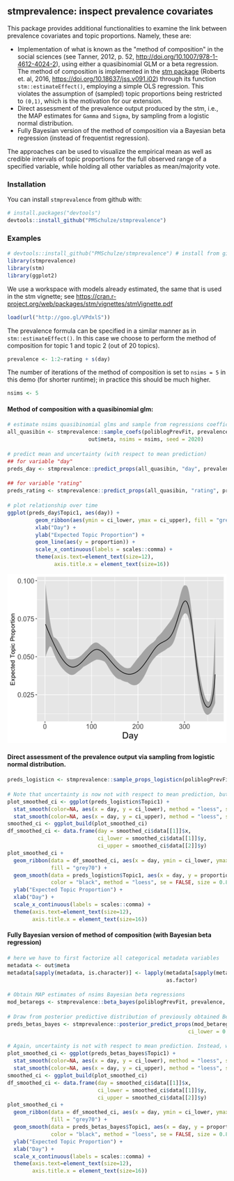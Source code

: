 
<!-- README.md is generated from README.Rmd. Please edit that file -->

## stmprevalence: inspect prevalence covariates

This package provides additional functionalities to examine the link
between prevalence covariates and topic proportions. Namely, these are:

  - Implementation of what is known as the "method of composition" in the social sciences (see Tanner, 2012, p. 52, http://doi.org/10.1007/978-1-4612-4024-2), using either a quasibinomial GLM or a beta regression. The method of composition is implemented in the [stm package](http://www.structuraltopicmodel.com/) (Roberts et. al, 2016, https://doi.org/10.18637/jss.v091.i02) through its function `stm::estimateEffect()`, employing a simple OLS regression. This violates the assumption of (sampled) topic proportions being restricted to `(0,1)`, which is the motivation for our extension.
  - Direct assessment of the prevalence output produced by the stm, i.e., the MAP estimates for `Gamma` and `Sigma`, by sampling from a logistic normal distribution.
  - Fully Bayesian version of the method of composition via a Bayesian beta regression (instead of frequentist regression).

The approaches can be used to visualize the empirical mean as well as
credible intervals of topic proportions for the full observed range of a
specified variable, while holding all other variables as mean/majority
vote.

### Installation

You can install `stmprevalence` from github with:

``` r
# install.packages("devtools")
devtools::install_github("PMSchulze/stmprevalence")
```

### Examples

``` r
# devtools::install_github("PMSchulze/stmprevalence") # install from github
library(stmprevalence)
library(stm)
library(ggplot2)
```

We use a workspace with models already estimated, the same that is used
in the stm vignette; see
<https://cran.r-project.org/web/packages/stm/vignettes/stmVignette.pdf>

``` r
load(url("http://goo.gl/VPdxlS"))
```

The prevalence formula can be specified in a similar manner as in
`stm::estimateEffect()`. In this case we choose to perform the method of
composition for topic 1 and topic 2 (out of 20 topics).

``` r
prevalence <- 1:2~rating + s(day)
```

The number of iterations of the method of composition is set to `nsims
= 5` in this demo (for shorter runtime); in practice this should be much
higher.

``` r
nsims <- 5
```

#### Method of composition with a quasibinomial glm:

``` r
# estimate nsims quasibinomial glms and sample from regressions coefficients
all_quasibin <- stmprevalence::sample_coefs(poliblogPrevFit, prevalence, type = "quasibinomial",
                          out$meta, nsims = nsims, seed = 2020)

# predict mean and uncertainty (with respect to mean prediction)
## for variable "day"
preds_day <- stmprevalence::predict_props(all_quasibin, "day", prevalence, out$meta)

## for variable "rating"
preds_rating <- stmprevalence::predict_props(all_quasibin, "rating", prevalence, out$meta)

# plot relationship over time
ggplot(preds_day$Topic1, aes(day)) + 
         geom_ribbon(aes(ymin = ci_lower, ymax = ci_upper), fill = "grey70") +
         xlab("Day") +
         ylab("Expected Topic Proportion") +
         geom_line(aes(y = proportion)) +
         scale_x_continuous(labels = scales::comma) +
         theme(axis.text=element_text(size=12), 
               axis.title.x = element_text(size=16))
```

![Example](example_plot.png)

#### Direct assessment of the prevalence output via sampling from logistic normal distribution.

``` r
preds_logisticn <- stmprevalence::sample_props_logisticn(poliblogPrevFit, "day", prevalence, out$meta)

# Note that uncertainty is now not with respect to mean prediction, but instead just the shows variation in the data 
plot_smoothed_ci <- ggplot(preds_logisticn$Topic1) +
  stat_smooth(color=NA, aes(x = day, y = ci_lower), method = "loess", se = FALSE) +
  stat_smooth(color=NA, aes(x = day, y = ci_upper), method = "loess", se = FALSE)
smoothed_ci <- ggplot_build(plot_smoothed_ci)
df_smoothed_ci <- data.frame(day = smoothed_ci$data[[1]]$x,
                             ci_lower = smoothed_ci$data[[1]]$y,
                             ci_upper = smoothed_ci$data[[2]]$y)
plot_smoothed_ci + 
  geom_ribbon(data = df_smoothed_ci, aes(x = day, ymin = ci_lower, ymax = ci_upper), 
              fill = "grey70") +
  geom_smooth(data = preds_logisticn$Topic1, aes(x = day, y = proportion),
              color = "black", method = "loess", se = FALSE, size = 0.8) +
  ylab("Expected Topic Proportion") +
  xlab("Day") + 
  scale_x_continuous(labels = scales::comma) +
  theme(axis.text=element_text(size=12), 
        axis.title.x = element_text(size=16))
```

#### Fully Bayesian version of method of composition (with Bayesian beta regression)

``` r
# here we have to first factorize all categorical metadata variables
metadata <- out$meta
metadata[sapply(metadata, is.character)] <- lapply(metadata[sapply(metadata, is.character)], 
                                                   as.factor)

# Obtain MAP estimates of nsims Bayesian beta regressions
mod_betaregs <- stmprevalence::beta_bayes(poliblogPrevFit, prevalence, metadata, nsims = 5)
 
# Draw from posterior predictive distribution of previously obtained Beta regressions
preds_betas_bayes <- stmprevalence::posterior_predict_props(mod_betaregs, "day", prevalence, metadata, 
                                                          ci_lower = 0.025, ci_upper = 0.975)

# Again, uncertainty is not with respect to mean prediction. Instead, we observe predicted variation in the data at a given level of the covariate.
plot_smoothed_ci <- ggplot(preds_betas_bayes$Topic1) +
  stat_smooth(color=NA, aes(x = day, y = ci_lower), method = "loess", se = FALSE) +
  stat_smooth(color=NA, aes(x = day, y = ci_upper), method = "loess", se = FALSE)
smoothed_ci <- ggplot_build(plot_smoothed_ci)
df_smoothed_ci <- data.frame(day = smoothed_ci$data[[1]]$x,
                             ci_lower = smoothed_ci$data[[1]]$y,
                             ci_upper = smoothed_ci$data[[2]]$y)
plot_smoothed_ci + 
  geom_ribbon(data = df_smoothed_ci, aes(x = day, ymin = ci_lower, ymax = ci_upper), 
              fill = "grey70") +
  geom_smooth(data = preds_betas_bayes$Topic1, aes(x = day, y = proportion),
              color = "black", method = "loess", se = FALSE, size = 0.8) +
  ylab("Expected Topic Proportion") +
  xlab("Day") + 
  scale_x_continuous(labels = scales::comma) +
  theme(axis.text=element_text(size=12), 
        axis.title.x = element_text(size=16))
```
